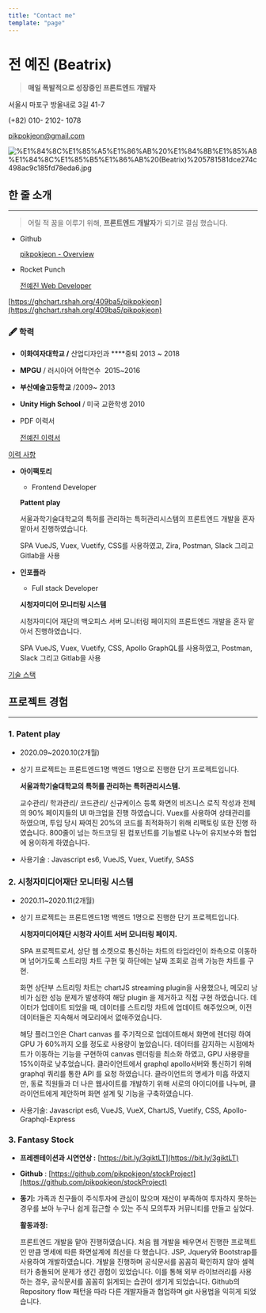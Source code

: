 ```yaml
---
title: "Contact me"
template: "page"
---
```

# 전 예진 (Beatrix)

> **매일 폭발적으로 성장중인 프론트엔드 개발자**

서울시 마포구 방울내로 3길 41-7

(+82) 010- 2102- 1078

[pikpokjeon@gmail.com](mailto:pikpokjeon@gmail.com)

![%E1%84%8C%E1%85%A5%E1%86%AB%20%E1%84%8B%E1%85%A8%E1%84%8C%E1%85%B5%E1%86%AB%20(Beatrix)%205781581dce274c498ac9c185fd78eda6.jpg](%E1%84%8C%E1%85%A5%E1%86%AB%20%E1%84%8B%E1%85%A8%E1%84%8C%E1%85%B5%E1%86%AB%20(Beatrix)%205781581dce274c498ac9c185fd78eda6.jpg)

## 한 줄 소개

---

> 어릴 적 꿈을 이루기 위해, **프론트엔드 개발자**가 되기로 결심 했습니다.

- Github

    [pikpokjeon - Overview](https://github.com/pikpokjeon)

- Rocket Punch

    [전예진 Web Developer](https://www.rocketpunch.com/@pikpokjeon)

[https://ghchart.rshah.org/409ba5/pikpokjeon](https://ghchart.rshah.org/409ba5/pikpokjeon)

### 🖋  학력

- **이화여자대학교 /** 산업디자인과 ****중퇴 2013 ~ 2018
- **MPGU** / 러시아어 어학연수  2015~2016
- **부산예술고등학교** /2009~ 2013
- **Unity High School** / 미국 교환학생 2010

- PDF 이력서

    [전예진 이력서](https://docs.google.com/document/d/1yANabbJDKvy7YJXyE6vshixTZksTR7JBoO3Rnf2r_ag/edit?usp=sharing)

[이력 사항](https://www.notion.so/755613f92ee54803bbc438653c0a4a41)

- **아이팩토리**
    - Frontend Developer

    **Pattent play**

    서울과학기술대학교의 특허를 관리하는 특허관리시스템의 프론트엔드 개발을 혼자 맡아서 진행하였습니다.

    SPA VueJS, Vuex, Vuetify, CSS를 사용하였고, Zira, Postman, Slack 그리고 Gitlab을 사용

- **인포플라**
    - Full stack Developer

    **시청자미디어 모니터링 시스템**

    시청자미디어 재단의 백오피스 서버 모니터링 페이지의 프론트엔드 개발을 혼자 맡아서 진행하였습니다.

    SPA VueJS, Vuex, Vuetify, CSS, Apollo GraphQL를 사용하였고, Postman, Slack 그리고 Gitlab을 사용

[기술 스택](https://www.notion.so/5c2d20bb4e3947a1886a43e6933e84a6)

## 프로젝트 경험

---

### 1. **Patent play**

- 2020.09~2020.10(2개월)
- 상기 프로젝트는 프론트엔드1명 백엔드 1명으로 진행한 단기 프로젝트입니다.

    **서울과학기술대학교의 특허를 관리하는 특허관리시스템.**

    교수관리/ 학과관리/ 코드관리/ 신규케이스 등록 화면의 비즈니스 로직 작성과 전체의 90% 페이지들의 UI 마크업을 진행 하였습니다. Vuex를 사용하여 상태관리를 하였으며, 투입 당시 짜여진 20%의 코드를 최적화하기 위해 리팩토링 또한 진행 하였습니다.   800줄이 넘는 하드코딩 된 컴포넌트를 기능별로 나누어 유지보수와 협업에 용이하게 하였습니다.

- 사용기술 : Javascript es6, VueJS, Vuex, Vuetify, SASS

### 2. 시청자미디어재단 모니터링 시스템

- 2020.11~2020.11(2개월)
- 상기 프로젝트는 프론트엔드1명 백엔드 1명으로 진행한 단기 프로젝트입니다.

    **시청자미디어재단 시청각 사이트 서버 모니터링 페이지.**

    SPA 프로젝트로서, 상단 웹 소켓으로 통신하는 차트의 타임라인이 좌측으로 이동하며 넘어가도록 스트리밍 차트 구현 및 하단에는 날짜 조회로 검색 가능한 차트를 구현.

    화면 상단부 스트리밍 차트는 chartJS streaming plugin을 사용했으나, 메모리 낭비가 심한 성능 문제가 발생하여 해당 plugin 을 제거하고 직접 구현 하였습니다. 데이터가 업데이트 되었을 때, 데이터를 스트리밍 차트에 업데이트 해주었으며, 이전 데이터들은 지속해서 메모리에서 없애주었습니다. 

    해당 플러그인은 Chart canvas 를 주기적으로 업데이트해서 화면에 렌더링 하여 GPU 가 60%까지 오를 정도로 사용량이 높았습니다. 데이터를 감지하는 시점에차트가 이동하는 기능을 구현하여 canvas 렌더링을 최소화 하였고, GPU 사용량을 15%이하로 낮추었습니다. 클라이언트에서 graphql apollo서버와 통신하기 위해 graphql 쿼리를 통한 API 를 요청 하였습니다. 클라이언트의 명세가 미흡 하였지만, 동료 직원들과 더 나은 웹사이트를 개발하기 위해 서로의 아이디어를 나누며, 클라이언트에게 제안하며 화면 설계 및 기능을 구축하였습니다.

- 사용기술: Javascript es6, VueJS, VueX, ChartJS, Vuetify, CSS, Apollo-Graphql-Express

### 3. Fantasy Stock

- **프레젠테이션과 시연연상 :** [https://bit.ly/3giktLT](https://bit.ly/3giktLT)
- **Github** : [https://github.com/pikpokjeon/stockProject](https://github.com/pikpokjeon/stockProject)
- **동기:** 가족과 친구들이 주식투자에 관심이 많으며 재산이 부족하여 투자하지 못하는 경우를 보아 누구나 쉽게 접근할 수 있는 주식 모의투자 커뮤니티를 만들고 싶었다.

    **활동과정:**

    프론트엔드 개발을 맡아 진행하였습니다. 처음 웹 개발을 배우면서 진행한 프로젝트인 만큼 명세에 따른 화면설계에 최선을 다 했습니다. JSP, Jquery와 Bootstrap를 사용하여 개발하였습니다. 개발을 진행하며 공식문서를 꼼꼼히 확인하지 않아 셀렉터가 충돌되어 문제가 생긴 경험이 있었습니다. 이를 통해 외부 라이브러리를 사용하는 경우, 공식문서를 꼼꼼히 읽게되는 습관이 생기게 되었습니다. Github의 Repository flow 패턴을 따라 다른 개발자들과 협업하며 git 사용법을 익히게 되었습니다.